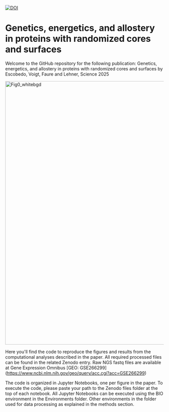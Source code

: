 [![DOI](https://zenodo.org/badge/DOI/10.5281/zenodo.11175469.svg)](https://zenodo.org/records/11175469)

# Genetics, energetics, and allostery in proteins with randomized cores and surfaces

Welcome to the GitHub repository for the following publication: Genetics, energetics, and allostery in proteins with randomized cores and surfaces by Escobedo, Voigt, Faure and Lehner, Science 2025

<img width="1000" height="838" alt="Fig0_whitebgd" src="https://github.com/user-attachments/assets/60af722d-8f87-4fc4-a039-a52c2374190b" />

Here you'll find the code to reproduce the figures and results from the computational analyses described in the paper.
All required processed files can be found in the related Zenodo entry. Raw NGS fastq files are available at Gene Expression Omnibus [GEO: GSE266299] (https://www.ncbi.nlm.nih.gov/geo/query/acc.cgi?acc=GSE266299)

The code is organized in Jupyter Notebooks, one per figure in the paper. To execute the code, please paste your path to the Zenodo files folder at the top of each notebook.
All Jupyter Notebooks can be executed using the BIO environment in the Environments folder. Other environments in the folder used for data processing as explained in the methods section.
